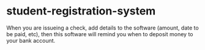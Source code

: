 # student-registration-system
When you are issueing a check, add details to the software (amount, date to be paid, etc), then this software will remind you when to deposit money to your bank account.
